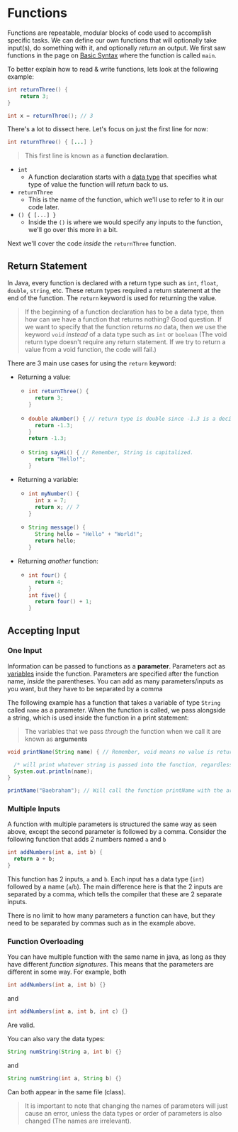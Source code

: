 # Functions

Functions are repeatable, modular blocks of code used to accomplish specific tasks. We can define our own functions that will optionally take input(s), do something with it, and optionally *return* an output. We first saw functions in the page on [Basic Syntax](./Basic-Syntax.md) where the function is called `main`.

To better explain how to read & write functions, lets look at the following example:

```java
int returnThree() {
    return 3;
}

int x = returnThree(); // 3

```
There's a lot to dissect here. Let's focus on just the first line for now:

```java
int returnThree() { [...] }
```

> This first line is known as a **function declaration**.

- `int`
  - A function declaration starts with a [data type](./Variables.md#data-types) that specifies what type of value the function will *return* back to us.
- `returnThree`
  - This is the name of the function, which we'll use to refer to it in our code later.
- `() { [...] }`
  - Inside the `()` is where we would specify any inputs to the function, we'll go over this more in a bit.

Next we'll cover the code *inside* the `returnThree` function.

## Return Statement

In Java, every function is declared with a return type such as `int`, `float`, `double`, `string`, etc. These return types required a return statement at the end of the function. The `return` keyword is used for returning the value.

> If the beginning of a function declaration has to be a data type, then how can we have a function that returns nothing? Good question. If we want to specify that the function returns *no* data, then we use the keyword `void` *instead* of a data type such as `int` or `boolean` (The void return type doesn't require any return statement. If we try to return a value from a void function, the code will fail.)

There are 3 main use cases for using the `return` keyword:

- Returning a value:
  - ```java
    int returnThree() {
      return 3;
    }
    ```
  - ```java
    double aNumber() { // return type is double since -1.3 is a decimal.
      return -1.3;
    }
    return -1.3;
    ```
  - ```java
    String sayHi() { // Remember, String is capitalized.
      return "Hello!";
    }
    ```
- Returning a variable:
  - ```java
    int myNumber() {
      int x = 7;
      return x; // 7
    }
    ```
  - ```java
    String message() {
      String hello = "Hello" + "World!";
      return hello;
    }
    ```
- Returning *another* function:
  - ```java
    int four() {
      return 4;
    }
    int five() {
      return four() + 1;
    }
    ```

## Accepting Input

### One Input

Information can be passed to functions as a **parameter**. Parameters act as [variables](./Variables.md) inside the function. Parameters are specified after the function name, *inside* the parentheses. You can add as many parameters/inputs as you want, but they have to be separated by a comma

The following example has a function that takes a variable of type `String` called `name` as a parameter. When the function is called, we pass alongside a string, which is used inside the function in a print statement:

> The variables that we pass *through* the function when we call it are known as **arguments**

```java
void printName(String name) { // Remember, void means no value is returned from the function.

  /* will print whatever string is passed into the function, regardless of if what we pass in is a variable, a call to another function, a normal string, etc. */
  System.out.println(name); 
}

printName("Baebraham"); // Will call the function printName with the argument "Baebraham"
```

### Multiple Inputs

A function with multiple parameters is structured the same way as seen above, except the second parameter is followed by a comma. Consider the following function that adds 2 numbers named `a` and `b`

```java
int addNumbers(int a, int b) {
  return a + b;
}
```

This function has 2 inputs, `a` and `b`. Each input has a data type (`int`) followed by a name (`a`/`b`). The main difference here is that the 2 inputs are separated by a comma, which tells the compiler that these are 2 separate inputs.

There is no limit to how many parameters a function can have, but they need to be separated by commas such as in the example above.

### Function Overloading

You can have multiple function with the same name in java, as long as they have different *function signatures*. This means that the parameters are different in some way. For example, both 

```java
int addNumbers(int a, int b) {}
```
and 
```java
int addNumbers(int a, int b, int c) {}
```

Are valid.

You can also vary the data types:

```java
String numString(String a, int b) {}
```
and
```java
String numString(int a, String b) {}
```

Can both appear in the same file (class).

>It is important to note that changing the names of parameters will just cause an error, unless the data types or order of parameters is also changed (The names are irrelevant).
